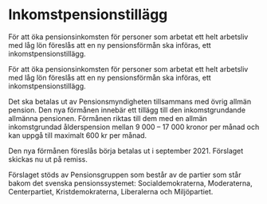 # Inkomstpensionstillägg

För att öka pensionsinkomsten för personer som arbetat ett helt arbetsliv med låg lön föreslås att en ny pensionsförmån ska införas, ett inkomstpensionstillägg.

För att öka pensionsinkomsten för personer som arbetat ett helt arbetsliv med låg lön föreslås att en ny pensionsförmån ska införas, ett inkomstpensionstillägg.

Det ska betalas ut av Pensionsmyndigheten tillsammans med övrig allmän pension. Den nya förmånen innebär ett tillägg till den inkomstgrundande allmänna pensionen. Förmånen riktas till dem med en allmän inkomstgrundad ålderspension mellan 9 000 – 17 000 kronor per månad och kan uppgå till maximalt 600 kr per månad.

Den nya förmånen föreslås börja betalas ut i september 2021. Förslaget skickas nu ut på remiss.

Förslaget stöds av Pensionsgruppen som består av de partier som står bakom det svenska pensionssystemet: Socialdemokraterna, Moderaterna, Centerpartiet, Kristdemokraterna, Liberalerna och Miljöpartiet.
